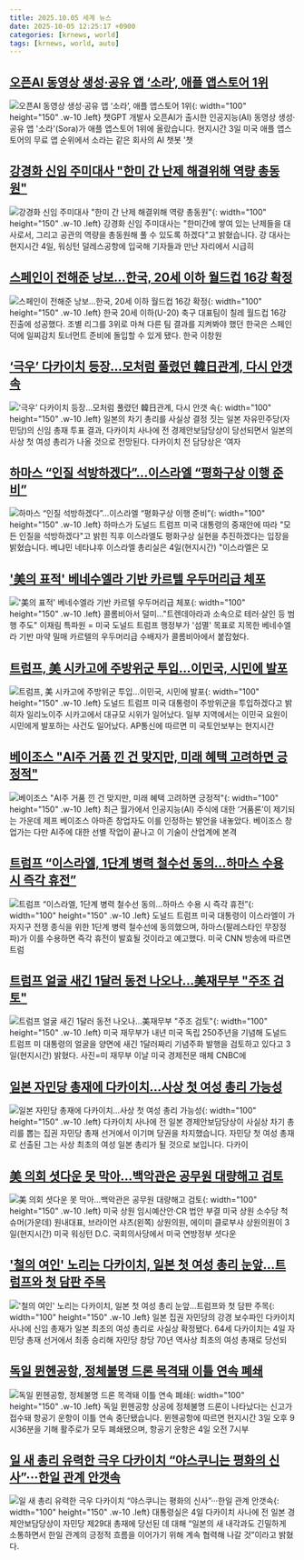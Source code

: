 ```yaml
---
title: 2025.10.05 세계 뉴스
date: 2025-10-05 12:25:17 +0900
categories: [krnews, world]
tags: [krnews, world, auto]
---
```

## [오픈AI 동영상 생성·공유 앱 ‘소라’, 애플 앱스토어 1위](https://n.news.naver.com/mnews/article/056/0012042211)

![오픈AI 동영상 생성·공유 앱 ‘소라’, 애플 앱스토어 1위](https://mimgnews.pstatic.net/image/origin/056/2025/10/04/12042211.jpg?type=nf220_150){: width="100" height="150" .w-10 .left}
챗GPT 개발사 오픈AI가 출시한 인공지능(AI) 동영상 생성·공유 앱 '소라'(Sora)가 애플 앱스토어 1위에 올랐습니다. 현지시간 3일 미국 애플 앱스토어의 무료 앱 순위에서 소라는 같은 회사의 AI 챗봇 '챗

## [강경화 신임 주미대사 "한미 간 난제 해결위해 역량 총동원"](https://n.news.naver.com/mnews/article/214/0001453560)

![강경화 신임 주미대사 "한미 간 난제 해결위해 역량 총동원"](https://mimgnews.pstatic.net/image/origin/214/2025/10/05/1453560.jpg?type=nf220_150){: width="100" height="150" .w-10 .left}
강경화 신임 주미대사는 "한미간에 쌓여 있는 난제들을 대사로서, 그리고 공관의 역량을 총동원해 풀 수 있도록 하겠다"고 밝혔습니다. 강 대사는 현지시간 4일, 워싱턴 덜레스공항에 입국해 기자들과 만난 자리에서 시급히

## [스페인이 전해준 낭보...한국, 20세 이하 월드컵 16강 확정](https://n.news.naver.com/mnews/article/023/0003933149)

![스페인이 전해준 낭보...한국, 20세 이하 월드컵 16강 확정](https://mimgnews.pstatic.net/image/origin/023/2025/10/05/3933149.jpg?type=nf220_150){: width="100" height="150" .w-10 .left}
한국 20세 이하(U-20) 축구 대표팀이 칠레 월드컵 16강 진출에 성공했다. 조별 리그를 3위로 마쳐 다른 팀 결과를 지켜봐야 했던 한국은 스페인 덕에 일찌감치 토너먼트 준비에 돌입할 수 있게 됐다. 한국 이창원

## [‘극우’ 다카이치 등장…모처럼 풀렸던 韓日관계, 다시 안갯 속](https://n.news.naver.com/mnews/article/020/0003665760)

![‘극우’ 다카이치 등장…모처럼 풀렸던 韓日관계, 다시 안갯 속](https://mimgnews.pstatic.net/image/origin/020/2025/10/04/3665760.jpg?type=nf220_150){: width="100" height="150" .w-10 .left}
일본의 차기 총리를 사실상 결정 짓는 일본 자유민주당(자민당)의 신임 총재 투표 결과, 다카이치 사나에 전 경제안보담당상이 당선되면서 일본의 사상 첫 여성 총리가 나올 것으로 전망된다. 다카이치 전 담당상은 ‘여자

## [하마스 “인질 석방하겠다”…이스라엘 “평화구상 이행 준비”](https://n.news.naver.com/mnews/article/449/0000322627)

![하마스 “인질 석방하겠다”…이스라엘 “평화구상 이행 준비”](https://mimgnews.pstatic.net/image/origin/449/2025/10/04/322627.jpg?type=nf220_150){: width="100" height="150" .w-10 .left}
하마스가 도널드 트럼프 미국 대통령의 중재안에 따라 "모든 인질을 석방하겠다"고 밝힌 직후 이스라엘도 평화구상 실현을 추진하겠다는 입장을 밝혔습니다. 베냐민 네타냐후 이스라엘 총리실은 4일(현지시간) "이스라엘은 모

## ['美의 표적' 베네수엘라 기반 카르텔 우두머리급 체포](https://n.news.naver.com/mnews/article/001/0015665665)

!['美의 표적' 베네수엘라 기반 카르텔 우두머리급 체포](https://mimgnews.pstatic.net/image/origin/001/2025/10/04/15665665.jpg?type=nf220_150){: width="100" height="150" .w-10 .left}
콜롬비아서 덜미…"트렌데아라과 소속으로 테러·살인 등 범행 주도" 이재림 특파원 = 미국 도널드 트럼프 행정부가 '섬멸' 목표로 지목한 베네수엘라 기반 마약 밀매 카르텔의 우두머리급 수배자가 콜롬비아에서 붙잡혔다.

## [트럼프, 美 시카고에 주방위군 투입…이민국, 시민에 발포](https://n.news.naver.com/mnews/article/448/0000561616)

![트럼프, 美 시카고에 주방위군 투입…이민국, 시민에 발포](https://mimgnews.pstatic.net/image/origin/448/2025/10/05/561616.jpg?type=nf220_150){: width="100" height="150" .w-10 .left}
도널드 트럼프 미국 대통령이 주방위군을 투입하겠다고 밝히자 일리노이주 시카고에서 대규모 시위가 일어났다. 일부 지역에서는 이민국 요원이 시민에게 발포하는 사건도 일어났다. AP통신에 따르면 미 국토안보부는 현지시간

## [베이조스 "AI주 거품 낀 건 맞지만, 미래 혜택 고려하면 긍정적"](https://n.news.naver.com/mnews/article/011/0004540735)

![베이조스 "AI주 거품 낀 건 맞지만, 미래 혜택 고려하면 긍정적"](https://mimgnews.pstatic.net/image/origin/011/2025/10/04/4540735.jpg?type=nf220_150){: width="100" height="150" .w-10 .left}
최근 월가에서 인공지능(AI) 주식에 대한 ‘거품론’이 제기되는 가운데 제프 베이조스 아마존 창업자도 이를 인정하는 발언을 내놓았다. 베이조스 창업가는 다만 AI주에 대한 선별 작업이 끝나고 이 기술이 산업계에 본격

## [트럼프 “이스라엘, 1단계 병력 철수선 동의…하마스 수용 시 즉각 휴전”](https://n.news.naver.com/mnews/article/030/0003357360)

![트럼프 “이스라엘, 1단계 병력 철수선 동의…하마스 수용 시 즉각 휴전”](https://mimgnews.pstatic.net/image/origin/030/2025/10/05/3357360.jpg?type=nf220_150){: width="100" height="150" .w-10 .left}
도널드 트럼프 미국 대통령이 이스라엘이 가자지구 전쟁 종식을 위한 1단계 병력 철수선에 동의했으며, 하마스(팔레스타인 무장정파)가 이를 수용하면 즉각 휴전이 발효될 것이라고 예고했다. 미국 CNN 방송에 따르면 트럼

## [트럼프 얼굴 새긴 1달러 동전 나오나…美재무부 "주조 검토"](https://n.news.naver.com/mnews/article/018/0006133300)

![트럼프 얼굴 새긴 1달러 동전 나오나…美재무부 "주조 검토"](https://mimgnews.pstatic.net/image/origin/018/2025/10/04/6133300.jpg?type=nf220_150){: width="100" height="150" .w-10 .left}
미국 재무부가 내년 미국 독립 250주년을 기념해 도널드 트럼프 미 대통령의 얼굴을 양면에 새긴 1달러짜리 기념주화 발행을 검토하고 있다고 3일(현지시간) 밝혔다. 사진=미 재무부 이날 미국 경제전문 매체 CNBC에

## [일본 자민당 총재에 다카이치…사상 첫 여성 총리 가능성](https://n.news.naver.com/mnews/article/437/0000459415)

![일본 자민당 총재에 다카이치…사상 첫 여성 총리 가능성](https://mimgnews.pstatic.net/image/origin/437/2025/10/04/459415.jpg?type=nf220_150){: width="100" height="150" .w-10 .left}
다카이치 사나에 전 일본 경제안보담당상이 사실상 차기 총리를 뽑는 집권 자민당 총재 선거에서 이기며 당권을 차지했습니다. 자민당 첫 여성 총재로 선출된 그는 사상 최초의 여성 일본 총리가 될 것으로 보입니다. 다카이

## [美 의회 셧다운 못 막아…백악관은 공무원 대량해고 검토](https://n.news.naver.com/mnews/article/016/0002538990)

![美 의회 셧다운 못 막아…백악관은 공무원 대량해고 검토](https://mimgnews.pstatic.net/image/origin/016/2025/10/04/2538990.jpg?type=nf220_150){: width="100" height="150" .w-10 .left}
미국 상원 임시예산안·CR 법안 부결 미국 상원 소수당 척 슈머(가운데) 원내대표, 브라이언 샤츠(왼쪽) 상원의원, 에이미 클로부샤 상원의원이 3일(현지시간) 미국 워싱턴 D.C. 국회의사당에서 미국 연방정부 셧다운

## ['철의 여인' 노리는 다카이치, 일본 첫 여성 총리 눈앞…트럼프와 첫 담판 주목](https://n.news.naver.com/mnews/article/421/0008526035)

!['철의 여인' 노리는 다카이치, 일본 첫 여성 총리 눈앞…트럼프와 첫 담판 주목](https://mimgnews.pstatic.net/image/origin/421/2025/10/04/8526035.jpg?type=nf220_150){: width="100" height="150" .w-10 .left}
일본 집권 자민당의 강경 보수파인 다카이치 사나에 신임 총재가 일본 최초의 여성 총리로 사실상 확정됐다. 64세 다카이치는 4일 자민당 총재 선거에서 최종 승리해 자민당 창당 70년 역사상 최초의 여성 총재로 당선되

## [독일 뮌헨공항, 정체불명 드론 목격돼 이틀 연속 폐쇄](https://n.news.naver.com/mnews/article/214/0001453547)

![독일 뮌헨공항, 정체불명 드론 목격돼 이틀 연속 폐쇄](https://mimgnews.pstatic.net/image/origin/214/2025/10/05/1453547.jpg?type=nf220_150){: width="100" height="150" .w-10 .left}
독일 뮌헨공항 상공에 정체불명 드론이 나타났다는 신고가 접수돼 항공기 운항이 이틀 연속 중단됐습니다. 뮌헨공항에 따르면 현지시간 3일 오후 9시36분을 기해 활주로가 모두 폐쇄됐으며, 항공기 운항은 4일 오전 7시부

## [일 새 총리 유력한 극우 다카이치 “야스쿠니는 평화의 신사”···한일 관계 안갯속](https://n.news.naver.com/mnews/article/032/0003400759)

![일 새 총리 유력한 극우 다카이치 “야스쿠니는 평화의 신사”···한일 관계 안갯속](https://mimgnews.pstatic.net/image/origin/032/2025/10/04/3400759.jpg?type=nf220_150){: width="100" height="150" .w-10 .left}
대통령실은 4일 다카이치 사나에 전 일본 경제안보담당상이 자민당 제29대 총재에 당선된 데 대해 “일본의 새 내각과도 긴밀하게 소통하면서 한일 관계의 긍정적 흐름을 이어가기 위해 계속 협력해 나갈 것”이라고 밝혔다.

